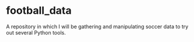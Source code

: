 # football_data
A repository in which I will be gathering and manipulating soccer data to try out several Python tools.
